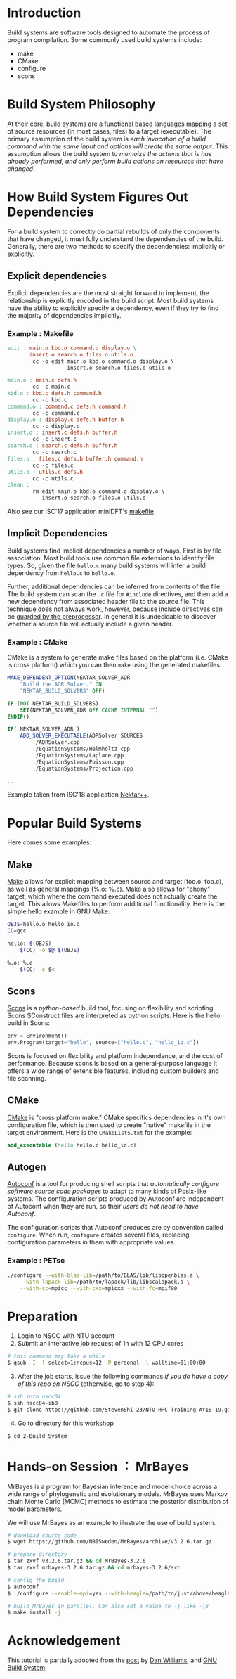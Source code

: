 # Introduction
Build systems are software tools designed to automate the process of program compilation. Some commonly used build systems include:
* make
* CMake
* configure
* scons

# Build System Philosophy
At their core, build systems are a functional based languages mapping a set of source resources (in most cases, files) to a target (executable). The primary assumption of the build system is _each invocation of a build command with the same input and options will create the same output_. This assumption allows the build system to *memoize the actions that is has already performed, and only perform build actions on resources that have changed*.

# How Build System Figures Out Dependencies
For a build system to correctly do partial rebuilds of only the components that have changed, it must fully understand the dependencies of the build. Generally, there are two methods to specify the dependencies: implicitly or explicitly. 

## Explicit dependencies 
Explicit dependencies are the most straight forward to implement, the relationship is explicitly encoded in the build script. Most build systems have the ability to explicitly specify a dependency, even if they try to find the majority of dependencies implicitly.

### Example : Makefile
```Makefile
edit : main.o kbd.o command.o display.o \
       insert.o search.o files.o utils.o
        cc -o edit main.o kbd.o command.o display.o \
                   insert.o search.o files.o utils.o

main.o : main.c defs.h
        cc -c main.c
kbd.o : kbd.c defs.h command.h
        cc -c kbd.c
command.o : command.c defs.h command.h
        cc -c command.c
display.o : display.c defs.h buffer.h
        cc -c display.c
insert.o : insert.c defs.h buffer.h
        cc -c insert.c
search.o : search.c defs.h buffer.h
        cc -c search.c
files.o : files.c defs.h buffer.h command.h
        cc -c files.c
utils.o : utils.c defs.h
        cc -c utils.c
clean :
        rm edit main.o kbd.o command.o display.o \
           insert.o search.o files.o utils.o
```

Also see our ISC'17 application miniDFT's [makefile](https://github.com/ntuhpc/isc17-minidft/blob/master/src/Makefile.cpu).

## Implicit Dependencies
Build systems find implicit dependencies a number of ways. First is by file association. Most build tools use common file extensions to identify file types. So, given the file `hello.c` many build systems will infer a build dependency from `hello.c` to `hello.o`. 

Further, additional dependencies can be inferred from contents of the file. The build system can scan the `.c` file for `#include` directives, and then add a new dependency from associated header file to the source file. This technique does not always work, however, because include directives can be [guarded by the preprocessor](https://en.wikipedia.org/wiki/Include_guard). In general it is undecidable to discover whether a source file will actually include a given header.

### Example : CMake
CMake is a system to generate make files based on the platform (i.e. CMake is cross platform) which you can then `make` using the generated makefiles.

```CMake
MAKE_DEPENDENT_OPTION(NEKTAR_SOLVER_ADR
    "Build the ADR Solver." ON
    "NEKTAR_BUILD_SOLVERS" OFF)

IF (NOT NEKTAR_BUILD_SOLVERS)
    SET(NEKTAR_SOLVER_ADR OFF CACHE INTERNAL "")
ENDIF()

IF( NEKTAR_SOLVER_ADR )
    ADD_SOLVER_EXECUTABLE(ADRSolver SOURCES
        ./ADRSolver.cpp 
        ./EquationSystems/Helmholtz.cpp
        ./EquationSystems/Laplace.cpp
        ./EquationSystems/Poisson.cpp
        ./EquationSystems/Projection.cpp

...

```
Example taken from ISC'18 application [Nektar++](https://gitlab.nektar.info/nektar/nektar/blob/master/solvers/ADRSolver/CMakeLists.txt).

# Popular Build Systems
Here comes some examples:

## Make
[Make](http://www.gnu.org/software/make/) allows for explicit mapping between source and target (foo.o: foo.c), as well as general mappings (%.o: %.c). Make also allows for "phony" target, which where the command executed does not actually create the target. This allows Makefiles to perform additional functionality. Here is the simple hello example in GNU Make:

```bash
OBJS=hello.o hello_io.o
CC=gcc

hello: $(OBJS)
    $(CC) -o $@ $(OBJS)

%.o: %.c
    $(CC) -c $<
```

## Scons

[Scons](https://www.scons.org/) is a *python-based* build tool, focusing on flexibility and scripting. Scons SConstruct files are interpreted as python scripts. Here is the hello build in Scons:

```python
env = Environment()
env.Program(target="hello", source=["hello.c", "hello_io.c"])
```
Scons is focused on flexibility and platform independence, and the cost of performance. Because scons is based on a general-purpose language it offers a wide range of extensible features, including custom builders and file scanning.

## CMake
[CMake](https://cmake.org/) is "cross platform make." CMake specifics dependencies in it's own configuration file, which is then used to create "native" makefile in the target environment. Here is the `CMakeLists.txt` for the example:

```cmake
add_executable (hello hello.c hello_io.c)
```

## Autogen
[Autoconf](https://www.gnu.org/software/autoconf/manual/autoconf.html) is a tool for producing shell scripts that *automatically configure software source code packages* to adapt to many kinds of Posix-like systems. The configuration scripts produced by Autoconf are independent of Autoconf when they are run, so their *users do not need to have Autoconf*.

The configuration scripts that Autoconf produces are by convention called `configure`. When run, `configure` creates several files, replacing configuration parameters in them with appropriate values.

### Example : PETsc
```bash
./configure --with-blas-lib=/path/to/BLAS/lib/libopenblas.a \
    --with-lapack-lib=/path/to/lapack/lib/libscalapack.a \
    --with-cc=mpicc --with-cxx=mpicxx --with-fc=mpif90
```


# Preparation
1. Login to NSCC with NTU account
2. Submit an interactive job request of 1h with 12 CPU cores
```bash
# this command may take a while
$ qsub -I -l select=1:ncpus=12 -P personal -l walltime=01:00:00
```
3. After the job starts, issue the following commands *if you do have a copy of this repo on NSCC* (otherwise, go to step 4):
```bash
# ssh into nscc04 
$ ssh nscc04-ib0
$ git clone https://github.com/StevenShi-23/NTU-HPC-Training-AY18-19.git
```
4. Go to directory for this workshop
```bash
$ cd 2-Build_System
```

# Hands-on Session ： MrBayes
MrBayes is a program for Bayesian inference and model choice across a wide range of phylogenetic and evolutionary models. MrBayes uses Markov chain Monte Carlo (MCMC) methods to estimate the posterior distribution of model parameters.

We will use MrBayes as an example to illustrate the use of build system.
```bash
# download source code
$ wget https://github.com/NBISweden/MrBayes/archive/v3.2.6.tar.gz

# prepare directory
$ tar zxvf v3.2.6.tar.gz && cd MrBayes-3.2.6
$ tar zxvf mrbayes-3.2.6.tar.gz && cd mrbayes-3.2.6/src

# config the build
$ autoconf
$ ./configure --enable-mpi=yes --with-beagle=/path/to/just/above/beagle-lib --prefix=/path/to/your/MrBayes CC=mpiicc CXX=icpc

# build MrBayes in parallel. Can also set a value to -j like -j8
$ make install -j
```


# Acknowledgement
This tutorial is partially adopted from the [post](https://www.cs.virginia.edu/~dww4s/articles/build_systems.html) by [Dan Williams](http://www.pyrento.net/), and [GNU Build System](https://www.gnu.org/software/autoconf/manual/autoconf.html#The-GNU-Build-System).
